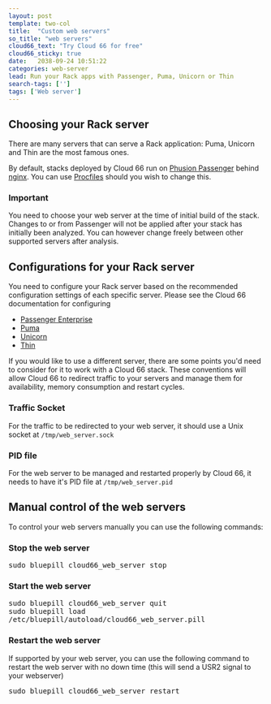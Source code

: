 ```yaml
---
layout: post
template: two-col
title:  "Custom web servers"
so_title: "web servers"
cloud66_text: "Try Cloud 66 for free"
cloud66_sticky: true
date:   2038-09-24 10:51:22
categories: web-server
lead: Run your Rack apps with Passenger, Puma, Unicorn or Thin
search-tags: ['']
tags: ['Web server']
---
```


## Choosing your Rack server
There are many servers that can serve a Rack application: Puma, Unicorn and Thin are the most famous ones.

By default, stacks deployed by Cloud 66 run on <a href="https://www.phusionpassenger.com/" target="_blank">Phusion Passenger</a> behind <a href="http://wiki.nginx.org/Main" target="_blank">nginx</a>. You can use [Procfiles](/stack-features/proc-files.html) should you wish to change this.

<div class="notice">
	<h3>Important</h3>
	<p>You need to choose your web server at the time of initial build of the stack. Changes to or from Passenger will not be applied after your stack has initially been analyzed. You can however change freely between other supported servers after analysis.</p>
</div>

## Configurations for your Rack server
You need to configure your Rack server based on the recommended configuration settings of each specific server. Please see the Cloud 66 documentation for configuring

- [Passenger Enterprise](/web-server/passenger-enterprise.html)
- [Puma](/web-server/puma-rack-server.html)
- [Unicorn](/web-server/unicorn-rack-server.html)
- [Thin](/web-server/thin-rack-server.html)

If you would like to use a different server, there are some points you'd need to consider for it to work with a Cloud 66 stack. These conventions will allow Cloud 66 to redirect traffic to your servers and manage them for availability, memory consumption and restart cycles.

### Traffic Socket
For the traffic to be redirected to your web server, it should use a Unix socket at `/tmp/web_server.sock`

### PID file
For the web server to be managed and restarted properly by Cloud 66, it needs to have it's PID file at `/tmp/web_server.pid`

## Manual control of the web servers
To control your web servers manually you can use the following commands:

### Stop the web server
<p>
<kbd>
	sudo bluepill cloud66&#95;web&#95;server stop
</kbd>
</p>

### Start the web server
<p>
<kbd>
	sudo bluepill cloud66&#95;web&#95;server quit
</kbd><br/>
<kbd>
	sudo bluepill load /etc/bluepill/autoload/cloud66&#95;web&#95;server.pill
</kbd>
</p>

### Restart the web server
If supported by your web server, you can use the following command to restart the web server with no down time (this will send a USR2 signal to your webserver)
<p>
<kbd>
	sudo bluepill cloud66&#95;web&#95;server restart
</kbd>
</p>
